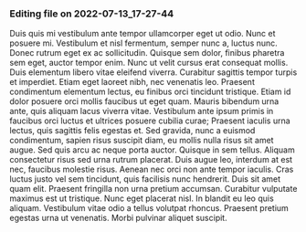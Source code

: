 

### Editing file on 2022-07-13_17-27-44

Duis quis mi vestibulum ante tempor ullamcorper eget ut odio. Nunc et posuere mi. Vestibulum et nisl fermentum, semper nunc a, luctus nunc. Donec rutrum eget ex ac sollicitudin. Quisque sem dolor, finibus pharetra sem eget, auctor tempor enim. Nunc ut velit cursus erat consequat mollis. Duis elementum libero vitae eleifend viverra. Curabitur sagittis tempor turpis et imperdiet. Etiam eget laoreet nibh, nec venenatis leo. Praesent condimentum elementum lectus, eu finibus orci tincidunt tristique. Etiam id dolor posuere orci mollis faucibus ut eget quam. Mauris bibendum urna ante, quis aliquam lacus viverra vitae. Vestibulum ante ipsum primis in faucibus orci luctus et ultrices posuere cubilia curae; Praesent iaculis urna lectus, quis sagittis felis egestas et. Sed gravida, nunc a euismod condimentum, sapien risus suscipit diam, eu mollis nulla risus sit amet augue.
Sed quis arcu ac neque porta auctor. Quisque in sem tellus. Aliquam consectetur risus sed urna rutrum placerat. Duis augue leo, interdum at est nec, faucibus molestie risus. Aenean nec orci non ante tempor iaculis. Cras luctus justo vel sem tincidunt, quis facilisis nunc hendrerit. Duis sit amet quam elit. Praesent fringilla non urna pretium accumsan. Curabitur vulputate maximus est ut tristique. Nunc eget placerat nisl. In blandit eu leo quis aliquam. Vestibulum vitae odio a tellus volutpat rhoncus. Praesent pretium egestas urna ut venenatis. Morbi pulvinar aliquet suscipit.


